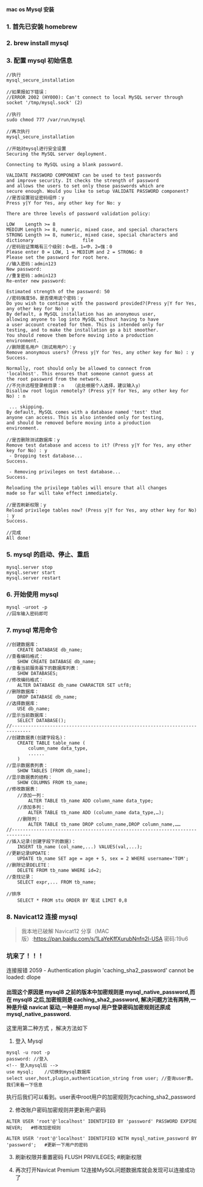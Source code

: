 #### mac os Mysql 安装

### 1. 首先已安装 homebrew

### 2. brew install mysql

### 3. 配置 mysql 初始信息

```
//执行
mysql_secure_installation

//如果报如下错误：
//ERROR 2002 (HY000): Can't connect to local MySQL server through socket '/tmp/mysql.sock' (2)

//执行
sudo chmod 777 /var/run/mysql

//再次执行
mysql_secure_installation
```

```
//开始对mysql进行安全设置
Securing the MySQL server deployment.

Connecting to MySQL using a blank password.

VALIDATE PASSWORD COMPONENT can be used to test passwords
and improve security. It checks the strength of password
and allows the users to set only those passwords which are
secure enough. Would you like to setup VALIDATE PASSWORD component?
//是否设置验证密码组件：y
Press y|Y for Yes, any other key for No: y

There are three levels of password validation policy:

LOW    Length >= 8
MEDIUM Length >= 8, numeric, mixed case, and special characters
STRONG Length >= 8, numeric, mixed case, special characters and dictionary                  file
//密码验证策略有三个级别：0=低，1=中，2=强：0
Please enter 0 = LOW, 1 = MEDIUM and 2 = STRONG: 0
Please set the password for root here.
//输入密码：admin123
New password:
//重复密码：admin123
Re-enter new password:

Estimated strength of the password: 50
//密码强度50，是否使用这个密码：y
Do you wish to continue with the password provided?(Press y|Y for Yes, any other key for No) : y
By default, a MySQL installation has an anonymous user,
allowing anyone to log into MySQL without having to have
a user account created for them. This is intended only for
testing, and to make the installation go a bit smoother.
You should remove them before moving into a production
environment.
//删除匿名用户（测试用用户）：y
Remove anonymous users? (Press y|Y for Yes, any other key for No) : y
Success.

Normally, root should only be allowed to connect from
'localhost'. This ensures that someone cannot guess at
the root password from the network.
//不允许远程登录根目录：n   （此处根据个人选择，建议输入y）
Disallow root login remotely? (Press y|Y for Yes, any other key for No) : n

 ... skipping.
By default, MySQL comes with a database named 'test' that
anyone can access. This is also intended only for testing,
and should be removed before moving into a production
environment.

//是否删除测试数据库：y
Remove test database and access to it? (Press y|Y for Yes, any other key for No) : y
 - Dropping test database...
Success.

 - Removing privileges on test database...
Success.

Reloading the privilege tables will ensure that all changes
made so far will take effect immediately.

//是否刷新权限：y
Reload privilege tables now? (Press y|Y for Yes, any other key for No) : y
Success.

//完成
All done!
```

### 5. mysql 的启动、停止、重启

```
mysql.server stop
mysql.server start
mysql.server restart
```

### 6. 开始使用 mysql

```
mysql -uroot -p
//回车输入密码即可
```

### 7. mysql 常用命令

```
//创建数据库：
    CREATE DATABASE db_name;
//查看编码格式：
    SHOW CREATE DATABASE db_name;
//查看当前服务器下的数据库列表：
    SHOW DATABASES;
//修改编码格式：
    ALTER DATABASE db_name CHARACTER SET utf8;
//删除数据库：
    DROP DATABASE db_name;
//选择数据库：
    USE db_name;
//显示当前数据库：
    SELECT DATABASE();
//-----------------------------------------------------------------------------
//创建数据表(创建字段名)：
    CREATE TABLE table_name (
        column_name data_type,
        ......
    )
//显示数据表列表：
    SHOW TABLES [FROM db_name];
//显示数据表的结构：
    SHOW COLUMNS FROM tb_name;
//修改数据表：
    //添加一列：
        ALTER TABLE tb_name ADD column_name data_type;
    //添加多列：
        ALTER TABLE tb_name ADD (column_name data_type,…);
    //删除列：
        ALTER TABLE tb_name DROP column_name,DROP column_name,……
//-----------------------------------------------------------------------------
//插入记录(创建字段下的数据)：
    INSERT tb_name (col_name,...) VALUES(val,...);
//更新记录UPDATE：
    UPDATE tb_name SET age = age + 5, sex = 2 WHERE username='TOM';
//删除记录DELETE：
    DELETE FROM tb_name WHERE id=2;
//查找记录：
    SELECT expr,... FROM tb_name;

//排序
    SELECT * FROM stu ORDER BY 笔试 LIMIT 0,8
```

### 8. Navicat12 连接 mysql

> 我本地已破解 Navicat12 分享（MAC 版）:https://pan.baidu.com/s/1LaYeKffXurubNnfn2l-USA 密码:19u6

### 坑来了！！！

连接报错
2059 - Authentication plugin 'caching_sha2_password' cannot be loaded: dlope

#### 出现这个原因是 mysql8 之前的版本中加密规则是 mysql_native_password,而在 mysql8 之后,加密规则是 caching_sha2_password, 解决问题方法有两种,一种是升级 navicat 驱动,一种是把 mysql 用户登录密码加密规则还原成 mysql_native_password.

这里用第二种方式 ，解决方法如下

1. 登入 Mysql
```
mysql -u root -p
password: //登入
<!-- 登入mysql后 -->
use mysql;    //切换到mysql数据库
select user,host,plugin,authentication_string from user; //查询user表。我们来看一下信息
```
执行后我们可以看到。user表中root用户的加密规则为caching_sha2_password

2. 修改账户密码加密规则并更新用户密码

```
ALTER USER 'root'@'localhost' IDENTIFIED BY 'password' PASSWORD EXPIRE NEVER;   #修改加密规则

ALTER USER 'root'@'localhost' IDENTIFIED WITH mysql_native_password BY 'password';   #更新一下用户的密码
```
3. 刷新权限并重置密码
FLUSH PRIVILEGES;   #刷新权限 

4. 再次打开Navicat Premium 12连接MySQL问题数据库就会发现可以连接成功了